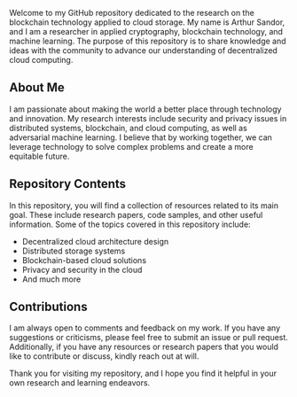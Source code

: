 Welcome to my GitHub repository dedicated to the research on the blockchain technology applied to cloud storage. My name is Arthur Sandor, and I am a researcher in applied cryptography, blockchain technology, and machine learning. The purpose of this repository is to share knowledge and ideas with the community to advance our understanding of decentralized cloud computing.

## About Me

I am passionate about making the world a better place through technology and innovation. My research interests include security and privacy issues in distributed systems, blockchain, and cloud computing, as well as adversarial machine learning. I believe that by working together, we can leverage technology to solve complex problems and create a more equitable future.

## Repository Contents

In this repository, you will find a collection of resources related to its main goal. These include research papers, code samples, and other useful information. Some of the topics covered in this repository include:

- Decentralized cloud architecture design
- Distributed storage systems
- Blockchain-based cloud solutions
- Privacy and security in the cloud
- And much more

## Contributions

I am always open to comments and feedback on my work. If you have any suggestions or criticisms, please feel free to submit an issue or pull request. Additionally, if you have any resources or research papers that you would like to contribute or discuss, kindly reach out at will.

Thank you for visiting my repository, and I hope you find it helpful in your own research and learning endeavors.
